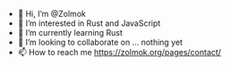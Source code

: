 - 👋 Hi, I’m @Zolmok
- 👀 I’m interested in Rust and JavaScript
- 🌱 I’m currently learning Rust
- 💞️ I’m looking to collaborate on ... nothing yet
- 📫 How to reach me https://zolmok.org/pages/contact/

<!---
Zolmok/Zolmok is a ✨ special ✨ repository because its `README.md` (this file) appears on your GitHub profile.
You can click the Preview link to take a look at your changes.
--->
